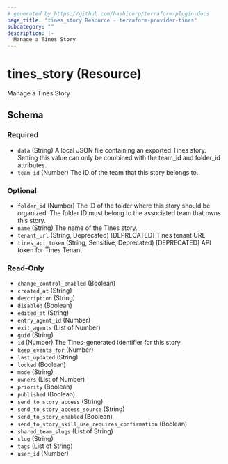 ```yaml
---
# generated by https://github.com/hashicorp/terraform-plugin-docs
page_title: "tines_story Resource - terraform-provider-tines"
subcategory: ""
description: |-
  Manage a Tines Story
---
```


# tines_story (Resource)

Manage a Tines Story



<!-- schema generated by tfplugindocs -->
## Schema

### Required

- `data` (String) A local JSON file containing an exported Tines story. Setting this value can only be combined with the team_id and folder_id attributes.
- `team_id` (Number) The ID of the team that this story belongs to.

### Optional

- `folder_id` (Number) The ID of the folder where this story should be organized. The folder ID must belong to the associated team that owns this story.
- `name` (String) The name of the Tines story.
- `tenant_url` (String, Deprecated) [DEPRECATED] Tines tenant URL
- `tines_api_token` (String, Sensitive, Deprecated) [DEPRECATED] API token for Tines Tenant

### Read-Only

- `change_control_enabled` (Boolean)
- `created_at` (String)
- `description` (String)
- `disabled` (Boolean)
- `edited_at` (String)
- `entry_agent_id` (Number)
- `exit_agents` (List of Number)
- `guid` (String)
- `id` (Number) The Tines-generated identifier for this story.
- `keep_events_for` (Number)
- `last_updated` (String)
- `locked` (Boolean)
- `mode` (String)
- `owners` (List of Number)
- `priority` (Boolean)
- `published` (Boolean)
- `send_to_story_access` (String)
- `send_to_story_access_source` (String)
- `send_to_story_enabled` (Boolean)
- `send_to_story_skill_use_requires_confirmation` (Boolean)
- `shared_team_slugs` (List of String)
- `slug` (String)
- `tags` (List of String)
- `user_id` (Number)
